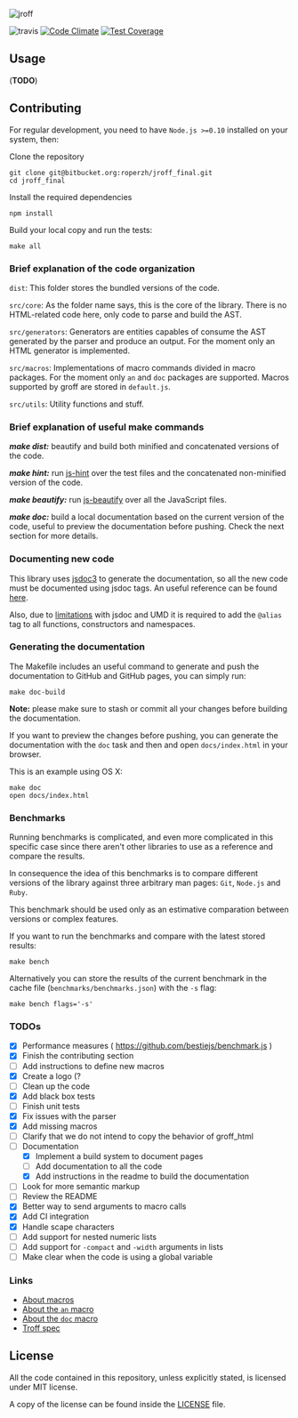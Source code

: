 ![jroff](https://cloud.githubusercontent.com/assets/4419992/11488319/61d7086e-97a4-11e5-9ea7-2276c409c208.png)

![travis](https://travis-ci.org/roperzh/jroff.svg?branch=master)
[![Code Climate](https://codeclimate.com/github/roperzh/jroff/badges/gpa.svg)](https://codeclimate.com/github/roperzh/jroff)
[![Test Coverage](https://codeclimate.com/github/roperzh/jroff/badges/coverage.svg)](https://codeclimate.com/github/roperzh/jroff/coverage)

## Usage

(**TODO**)

## Contributing

For regular development, you need to have `Node.js >=0.10` installed on
your system, then:

Clone the repository

```console
git clone git@bitbucket.org:roperzh/jroff_final.git
cd jroff_final
```

Install the required dependencies

```console
npm install
```

Build your local copy and run the tests:

```console
make all
```

### Brief explanation of the code organization

`dist`: This folder stores the bundled versions of the code.

`src/core`: As the folder name says, this is the core of the library.
There is no HTML-related code here, only code to parse and build the AST.

`src/generators`: Generators are entities capables of consume the AST
generated by the parser and produce an output. For the moment only an HTML
generator is implemented.

`src/macros`: Implementations of macro commands divided in macro packages.
For the moment only `an` and `doc` packages are supported.
Macros supported by groff are stored in `default.js`.

`src/utils`: Utility functions and stuff.

### Brief explanation of useful make commands

***make dist:*** beautify and build both minified and concatenated versions
of the code.

***make hint:*** run [js-hint](http://jshint.com/) over the test files
and the concatenated non-minified version of the code.

***make beautify:*** run [js-beautify](https://github.com/beautify-web/js-beautify)
over all the JavaScript files.

***make doc:*** build a local documentation based on the current version
of the code, useful to preview the documentation before pushing.
Check the next section for more details.

### Documenting new code

This library uses [jsdoc3](https://github.com/jsdoc3/jsdoc) to generate
the documentation, so all the new code must be documented using jsdoc
tags. An useful reference can be found [here](http://usejsdoc.org/index.html).

Also, due to [limitations](https://github.com/jsdoc3/jsdoc/issues/930) with
jsdoc and UMD it is required to add the `@alias` tag to all functions,
constructors and namespaces.

### Generating the documentation

The Makefile includes an useful command to generate and push the
documentation to GitHub and GitHub pages, you can simply run:

```console
make doc-build
```

**Note:** please make sure to stash or commit all your changes
before building the documentation.

If you want to preview the changes before pushing, you can generate
the documentation with the `doc` task and then and open `docs/index.html`
in your browser.

This is an example using OS X:

```console
make doc
open docs/index.html
```

### Benchmarks

Running benchmarks is complicated, and even more complicated in this specific
case since there aren't other libraries to use as a reference and compare
the results.

In consequence the idea of this benchmarks is to compare different versions
of the library against three arbitrary man pages: `Git`, `Node.js`
and `Ruby`.

This benchmark should be used only as an estimative comparation between
versions or complex features.

If you want to run the benchmarks and compare with the latest stored results:

```console
make bench
```

Alternatively you can store the results of the current benchmark in the
cache file (`benchmarks/benchmarks.json`) with the `-s` flag:

```console
make bench flags='-s'
```
### TODOs

- [x] Performance measures ( https://github.com/bestiejs/benchmark.js )
- [x] Finish the contributing section
- [ ] Add instructions to define new macros
- [x] Create a logo (?
- [ ] Clean up the code
- [x] Add black box tests
- [ ] Finish unit tests
- [x] Fix issues with the parser
- [x] Add missing macros
- [ ] Clarify that we do not intend to copy the behavior of groff_html
- [ ] Documentation
  - [x] Implement a build system to document pages
  - [ ] Add documentation to all the code
  - [x] Add instructions in the readme to build the documentation
- [ ] Look for more semantic markup
- [ ] Review the README
- [x] Better way to send arguments to macro calls
- [x] Add CI integration
- [x] Handle scape characters
- [ ] Add support for nested numeric lists
- [ ] Add support for `-compact` and `-width` arguments in lists
- [ ] Make clear when the code is using a global variable

### Links

- [About macros](http://www.schweikhardt.net/man_page_howto.html#q5)
- [About the `an` macro](http://linux.die.net/man/7/man)
- [About the `doc` macro](https://www.dragonflybsd.org/cgi/web-man?command=mdoc&section=7)
- [Troff spec](http://cm.bell-labs.com/sys/doc/troff.pdf)

## License

All the code contained in this repository, unless explicitly stated, is
licensed under MIT license.

A copy of the license can be found inside the [LICENSE](LICENSE) file.
